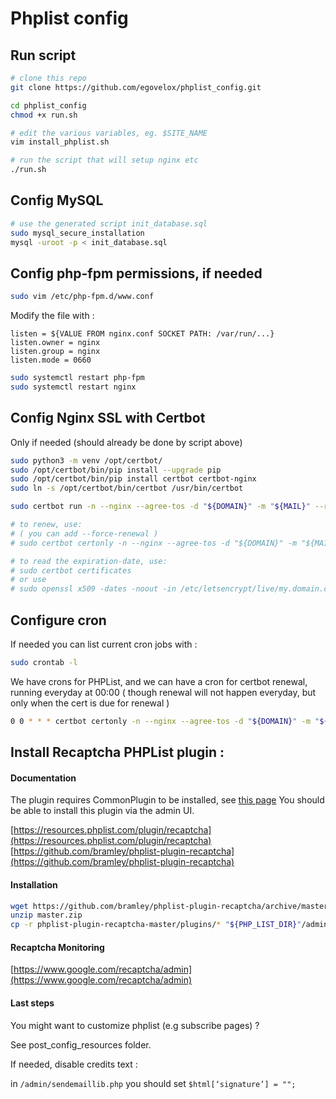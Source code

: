 # Phplist config

## Run script
```bash
# clone this repo
git clone https://github.com/egovelox/phplist_config.git

cd phplist_config
chmod +x run.sh

# edit the various variables, eg. $SITE_NAME
vim install_phplist.sh

# run the script that will setup nginx etc
./run.sh
```

## Config MySQL
```bash
# use the generated script init_database.sql
sudo mysql_secure_installation 
mysql -uroot -p < init_database.sql 

```
## Config php-fpm permissions, if needed
```bash
sudo vim /etc/php-fpm.d/www.conf
```

Modify the file with :
```
listen = ${VALUE FROM nginx.conf SOCKET PATH: /var/run/...}
listen.owner = nginx
listen.group = nginx
listen.mode = 0660
```

```bash
sudo systemctl restart php-fpm
sudo systemctl restart nginx
```

## Config Nginx SSL with Certbot

Only if needed (should already be done by script above)

```bash
sudo python3 -m venv /opt/certbot/
sudo /opt/certbot/bin/pip install --upgrade pip
sudo /opt/certbot/bin/pip install certbot certbot-nginx
sudo ln -s /opt/certbot/bin/certbot /usr/bin/certbot

sudo certbot run -n --nginx --agree-tos -d "${DOMAIN}" -m "${MAIL}" --redirect

# to renew, use: 
# ( you can add --force-renewal )
# sudo certbot certonly -n --nginx --agree-tos -d "${DOMAIN}" -m "${MAIL}" --redirect

# to read the expiration-date, use:
# sudo certbot certificates
# or use
# sudo openssl x509 -dates -noout -in /etc/letsencrypt/live/my.domain.com-000x/fullchain.pem
```

## Configure cron

If needed you can list current cron jobs with :
```bash
sudo crontab -l
```

We have crons for PHPList, 
and we can have a cron for certbot renewal, running everyday at 00:00
( though renewal will not happen everyday, but only when the cert is due for renewal )

```bash
0 0 * * * certbot certonly -n --nginx --agree-tos -d "${DOMAIN}" -m "${MAIL}" --redirect
```

## Install Recaptcha PHPList plugin :

#### Documentation 

The plugin requires CommonPlugin to be installed, see [this page](https://resources.phplist.com/plugin/common)
You should be able to install this plugin via the admin UI.

[https://resources.phplist.com/plugin/recaptcha](https://resources.phplist.com/plugin/recaptcha)
[https://github.com/bramley/phplist-plugin-recaptcha](https://github.com/bramley/phplist-plugin-recaptcha)

#### Installation

```bash
wget https://github.com/bramley/phplist-plugin-recaptcha/archive/master.zip
unzip master.zip 
cp -r phplist-plugin-recaptcha-master/plugins/* "${PHP_LIST_DIR}"/admin/plugins/
```

#### Recaptcha Monitoring

[https://www.google.com/recaptcha/admin](https://www.google.com/recaptcha/admin)

#### Last steps

You might want to customize phplist (e.g subscribe pages) ?

See post_config_resources folder.

If needed, disable credits text :

in ``/admin/sendemaillib.php`` you should set ``$html[‘signature’] = "";``
